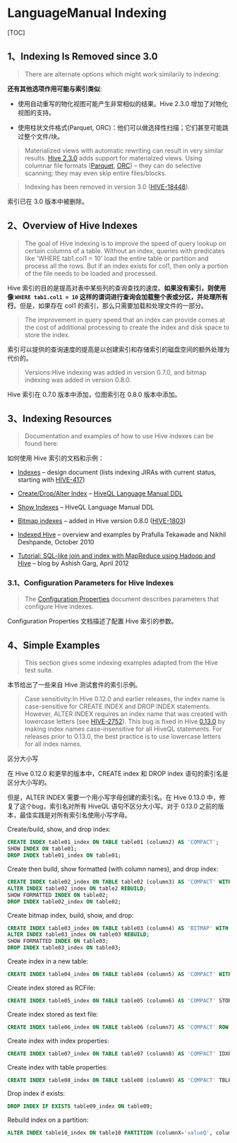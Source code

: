 # LanguageManual Indexing

[TOC]

## 1、Indexing Is Removed since 3.0

> There are alternate options which might work similarily to indexing:

**还有其他选项作用可能与索引类似**:

- 使用自动重写的物化视图可能产生非常相似的结果。Hive 2.3.0 增加了对物化视图的支持。

- 使用柱状文件格式(Parquet, ORC)：他们可以做选择性扫描；它们甚至可能跳过整个文件/块。

> Materialized views with automatic rewriting can result in very similar results.  [Hive 2.3.0](https://issues.apache.org/jira/browse/HIVE-14249) adds support for materialzed views.
> Using columnar file formats ([Parquet](https://cwiki.apache.org/confluence/display/Hive/Parquet), [ORC](https://orc.apache.org/docs/indexes.html)) – they can do selective scanning; they may even skip entire files/blocks.

> Indexing has been removed in version 3.0 ([HIVE-18448](https://issues.apache.org/jira/browse/HIVE-18448)).

索引已在 3.0 版本中被删除。

## 2、Overview of Hive Indexes

> The goal of Hive indexing is to improve the speed of query lookup on certain columns of a table. Without an index, queries with predicates like 'WHERE tab1.col1 = 10' load the entire table or partition and process all the rows. But if an index exists for col1, then only a portion of the file needs to be loaded and processed.

Hive 索引的目的是提高对表中某些列的查询查找的速度。**如果没有索引，则使用像 `WHERE tab1.col1 = 10` 这样的谓词进行查询会加载整个表或分区，并处理所有行**。但是，如果存在 col1 的索引，那么只需要加载和处理文件的一部分。

> The improvement in query speed that an index can provide comes at the cost of additional processing to create the index and disk space to store the index.

索引可以提供的查询速度的提高是以创建索引和存储索引的磁盘空间的额外处理为代价的。

> Versions:Hive indexing was added in version 0.7.0, and bitmap indexing was added in version 0.8.0.

Hive 索引在 0.7.0 版本中添加，位图索引在 0.8.0 版本中添加。

## 3、Indexing Resources

> Documentation and examples of how to use Hive indexes can be found here:

如何使用 Hive 索引的文档和示例：

- [Indexes](https://cwiki.apache.org/confluence/display/Hive/IndexDev) – design document (lists indexing JIRAs with current status, starting with [HIVE-417](https://issues.apache.org/jira/browse/HIVE-417))

- [Create/Drop/Alter Index](https://cwiki.apache.org/confluence/display/Hive/LanguageManual+DDL#LanguageManualDDL-Create/Drop/AlterIndex) – [HiveQL Language Manual DDL](https://cwiki.apache.org/confluence/display/Hive/LanguageManual+DDL)

- [Show Indexes](https://cwiki.apache.org/confluence/display/Hive/LanguageManual+DDL#LanguageManualDDL-ShowIndexes) – HiveQL Language Manual DDL

- [Bitmap indexes](https://cwiki.apache.org/confluence/display/Hive/IndexDev+Bitmap) – added in Hive version 0.8.0 ([HIVE-1803](https://issues.apache.org/jira/browse/HIVE-1803))

- [Indexed Hive](http://www.slideshare.net/NikhilDeshpande/indexed-hive) – overview and examples by Prafulla Tekawade and Nikhil Deshpande, October 2010

- [Tutorial: SQL-like join and index with MapReduce using Hadoop and Hive](http://asheeshgarg.blogspot.com/2012/04/sql-like-join-and-index-with-mr-using.html) – blog by Ashish Garg, April 2012

### 3.1、Configuration Parameters for Hive Indexes

> The [Configuration Properties](https://cwiki.apache.org/confluence/display/Hive/Configuration+Properties#ConfigurationProperties-Indexing) document describes parameters that configure Hive indexes.

Configuration Properties 文档描述了配置 Hive 索引的参数。

## 4、Simple Examples

> This section gives some indexing examples adapted from the Hive test suite.

本节给出了一些来自 Hive 测试套件的索引示例。

> Case sensitivity:In Hive 0.12.0 and earlier releases, the index name is case-sensitive for CREATE INDEX and DROP INDEX statements. However, ALTER INDEX requires an index name that was created with lowercase letters (see [HIVE-2752](https://issues.apache.org/jira/browse/HIVE-2752)). This bug is fixed in Hive [0.13.0](https://issues.apache.org/jira/browse/HIVE-2752) by making index names case-insensitive for all HiveQL statements. For releases prior to 0.13.0, the best practice is to use lowercase letters for all index names.

区分大小写

在 Hive 0.12.0 和更早的版本中，CREATE index 和 DROP index 语句的索引名是区分大小写的。

但是，ALTER INDEX 需要一个用小写字母创建的索引名。在 Hive 0.13.0 中，修复了这个bug，索引名对所有 HiveQL 语句不区分大小写。对于 0.13.0 之前的版本，最佳实践是对所有索引名使用小写字母。

Create/build, show, and drop index:

```sql
CREATE INDEX table01_index ON TABLE table01 (column2) AS 'COMPACT';
SHOW INDEX ON table01;
DROP INDEX table01_index ON table01;
```

Create then build, show formatted (with column names), and drop index:

```sql
CREATE INDEX table02_index ON TABLE table02 (column3) AS 'COMPACT' WITH DEFERRED REBUILD;
ALTER INDEX table02_index ON table2 REBUILD;
SHOW FORMATTED INDEX ON table02;
DROP INDEX table02_index ON table02;
```

Create bitmap index, build, show, and drop:

```sql
CREATE INDEX table03_index ON TABLE table03 (column4) AS 'BITMAP' WITH DEFERRED REBUILD;
ALTER INDEX table03_index ON table03 REBUILD;
SHOW FORMATTED INDEX ON table03;
DROP INDEX table03_index ON table03;
```

Create index in a new table:

```sql
CREATE INDEX table04_index ON TABLE table04 (column5) AS 'COMPACT' WITH DEFERRED REBUILD IN TABLE table04_index_table;
```

Create index stored as RCFile:

```sql
CREATE INDEX table05_index ON TABLE table05 (column6) AS 'COMPACT' STORED AS RCFILE;
```

Create index stored as text file:

```sql
CREATE INDEX table06_index ON TABLE table06 (column7) AS 'COMPACT' ROW FORMAT DELIMITED FIELDS TERMINATED BY '\t' STORED AS TEXTFILE;
```

Create index with index properties:

```sql
CREATE INDEX table07_index ON TABLE table07 (column8) AS 'COMPACT' IDXPROPERTIES ("prop1"="value1", "prop2"="value2");
```

Create index with table properties:

```sql
CREATE INDEX table08_index ON TABLE table08 (column9) AS 'COMPACT' TBLPROPERTIES ("prop3"="value3", "prop4"="value4");
```

Drop index if exists:

```sql
DROP INDEX IF EXISTS table09_index ON table09;
```

Rebuild index on a partition:

```sql
ALTER INDEX table10_index ON table10 PARTITION (columnX='valueQ', columnY='valueR') REBUILD;
```